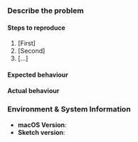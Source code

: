 ### Describe the problem

<!--  -->

#### Steps to reproduce

<!-- Explain the steps to reproduce the issue. -->

1.  [First]
2.  [Second]
3.  [...]

#### Expected behaviour

<!-- Explain what you expected to happen. -->

#### Actual behaviour

<!-- Explain what actually happened -->

### Environment & System Information

<!--
To get your macOS version from "About this Mac" dialog from the  menu. Remember to include the full version and build number.

To get the version of Sketch from "About & Registration" from the main menu. Remember to include the full version and build number.
-->

* **macOS Version**:
* **Sketch version**:
